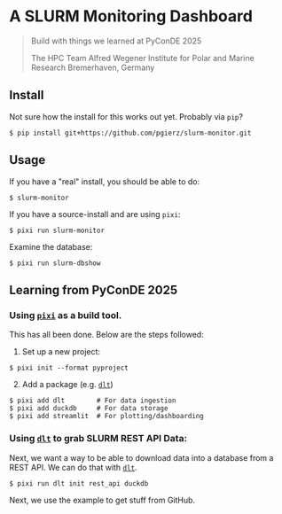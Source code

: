 # A SLURM Monitoring Dashboard
> Build with things we learned at PyConDE 2025
>
> The HPC Team
> Alfred Wegener Institute for Polar and Marine Research
> Bremerhaven, Germany

## Install
Not sure how the install for this works out yet. Probably via `pip`?
```
$ pip install git+https://github.com/pgierz/slurm-monitor.git
```

## Usage
If you have a "real" install, you should be able to do:
```console
$ slurm-monitor
```

If you have a source-install and are using `pixi`:
```console
$ pixi run slurm-monitor
```

Examine the database:
```console
$ pixi run slurm-dbshow 
```

## Learning from PyConDE 2025

### Using [`pixi`](https://pixi.sh/) as a build tool.

This has all been done. Below are the steps followed:

1. Set up a new project:
```console
$ pixi init --format pyproject
```

2. Add a package (e.g. [`dlt`](https://dlthub.com/docs/intro))
```console
$ pixi add dlt        # For data ingestion
$ pixi add duckdb     # For data storage
$ pixi add streamlit  # For plotting/dashboarding
```

### Using [`dlt`](https://dlthub.com) to grab SLURM REST API Data:

Next, we want a way to be able to download data into a database from
a REST API. We can do that with [`dlt`](https://dlthub.com/docs/intro).

```console
$ pixi run dlt init rest_api duckdb
```

Next, we use the example to get stuff from GitHub.
